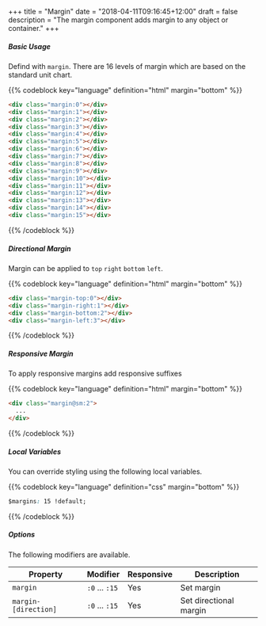 +++
title = "Margin"
date = "2018-04-11T09:16:45+12:00"
draft = false
description = "The margin component adds margin to any object or container."
+++

##### Basic Usage

Defind with `margin`. There are 16 levels of margin which are based on the standard unit chart.

{{% codeblock key="language" definition="html" margin="bottom" %}}
```html
<div class="margin:0"></div>
<div class="margin:1"></div>
<div class="margin:2"></div>
<div class="margin:3"></div>
<div class="margin:4"></div>
<div class="margin:5"></div>
<div class="margin:6"></div>
<div class="margin:7"></div>
<div class="margin:8"></div>
<div class="margin:9"></div>
<div class="margin:10"></div>
<div class="margin:11"></div>
<div class="margin:12"></div>
<div class="margin:13"></div>
<div class="margin:14"></div>
<div class="margin:15"></div>
```
{{% /codeblock %}}

##### Directional Margin

Margin can be applied to `top` `right` `bottom` `left`.

{{% codeblock key="language" definition="html" margin="bottom" %}}
```html
<div class="margin-top:0"></div>
<div class="margin-right:1"></div>
<div class="margin-bottom:2"></div>
<div class="margin-left:3"></div>
```
{{% /codeblock %}}

##### Responsive Margin

To apply responsive margins add responsive suffixes

{{% codeblock key="language" definition="html" margin="bottom" %}}
```html
<div class="margin@sm:2">
  ...
</div>
```
{{% /codeblock %}}

##### Local Variables

You can override styling using the following local variables.

{{% codeblock key="language" definition="css" margin="bottom" %}}
```css
$margins: 15 !default;
```
{{% /codeblock %}}

##### Options

The following modifiers are available.

<table class="table width:100% table:pile table@sm:unpile">
  <thead>
    <tr>
      <th>
        Property
      </th>
      <th>
        Modifier
      </th>
      <th>
        Responsive
      </th>
      <th>
        Description
      </th>
    </tr>
  </thead>
  <tr>
    <td data-label="Properties">
      <code>margin</code>
    </td>
    <td data-label="Attributes">
      <code>:0</code> ... <code>:15</code>
    </td>
    <td data-label="Responsive">
      Yes
    </td>
    <td class="row:reverse">
      Set margin
    </td>
  </tr>
  <tr>
    <td data-label="Properties">
      <code>margin-[direction]</code>
    </td>
    <td data-label="Attributes">
      <code>:0</code> ... <code>:15</code>
    </td>
    <td data-label="Responsive">
      Yes
    </td>
    <td class="row:reverse">
      Set directional margin
    </td>
  </tr>
</table>
